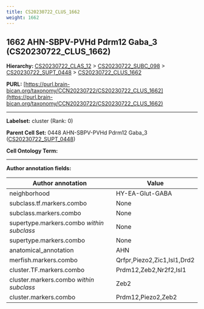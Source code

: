 ```yaml
---
title: CS20230722_CLUS_1662
weight: 1662
---
```

## 1662 AHN-SBPV-PVHd Pdrm12 Gaba_3 (CS20230722_CLUS_1662)
<b>Hierarchy: </b>
[CS20230722_CLAS_12](../CS20230722_CLAS_12) >
[CS20230722_SUBC_098](../CS20230722_SUBC_098) >
[CS20230722_SUPT_0448](../CS20230722_SUPT_0448) >
[CS20230722_CLUS_1662](../CS20230722_CLUS_1662)

**PURL:** [https://purl.brain-bican.org/taxonomy/CCN20230722/CS20230722_CLUS_1662](https://purl.brain-bican.org/taxonomy/CCN20230722/CS20230722_CLUS_1662)

---


**Labelset:** cluster (Rank: 0)

**Parent Cell Set:** 0448 AHN-SBPV-PVHd Pdrm12 Gaba_3 ([CS20230722_SUPT_0448](../CS20230722_SUPT_0448))



**Cell Ontology Term:** 

[MARKER GENES.]: #


---

[TRANSFERRED ANNOTATIONS.]: #


[AUTHOR ANNOTATION FIELDS.]: #


**Author annotation fields:**

| Author annotation | Value |
|-------------------|-------|
|neighborhood|HY-EA-Glut-GABA|
|subclass.tf.markers.combo|None|
|subclass.markers.combo|None|
|supertype.markers.combo _within subclass_|None|
|supertype.markers.combo|None|
|anatomical_annotation|AHN|
|merfish.markers.combo|Qrfpr,Piezo2,Zic1,Isl1,Drd2|
|cluster.TF.markers.combo|Prdm12,Zeb2,Nr2f2,Isl1|
|cluster.markers.combo _within subclass_|Zeb2|
|cluster.markers.combo|Prdm12,Piezo2,Zeb2|
